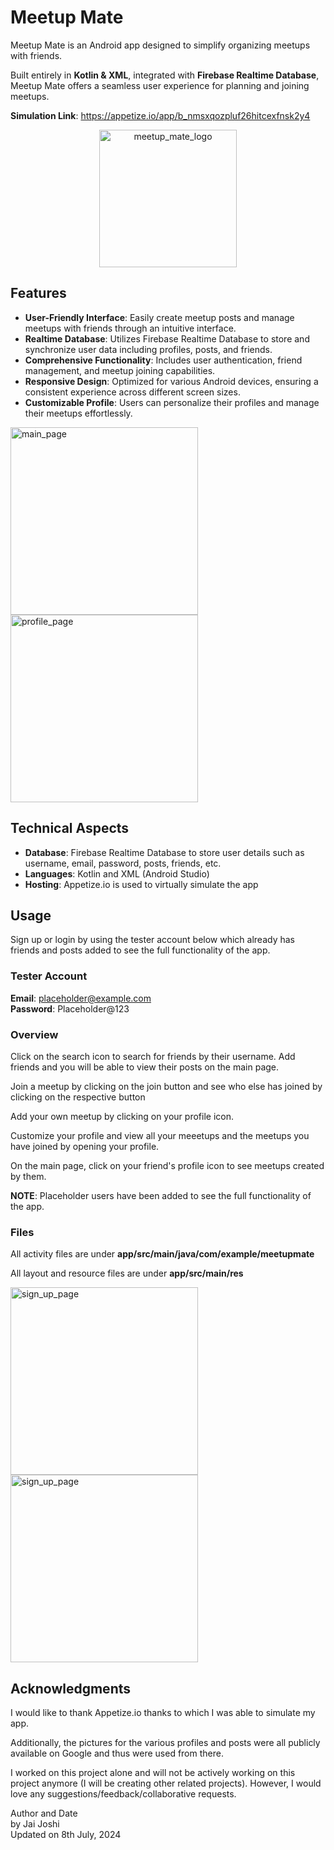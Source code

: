 # Meetup Mate

Meetup Mate is an Android app designed to simplify organizing meetups with friends.   

Built entirely in **Kotlin & XML**, integrated with **Firebase Realtime Database**, Meetup Mate offers a 
seamless user experience for planning and joining meetups.

**Simulation Link**: https://appetize.io/app/b_nmsxqozpluf26hitcexfnsk2y4

<a href="https://appetize.io/app/b_nmsxqozpluf26hitcexfnsk2y4">
  <p align="center">
    <img width="220" alt="meetup_mate_logo" src="https://github.com/Jai0212/Meetup-Mate/assets/86296165/7c39f77e-2b78-43a7-8d17-3c3909100f08">
  </p>
</a>


## Features
* **User-Friendly Interface**: Easily create meetup posts and manage meetups with friends through an intuitive interface.
* **Realtime Database**: Utilizes Firebase Realtime Database to store and synchronize user data including profiles, posts, and friends.
* **Comprehensive Functionality**: Includes user authentication, friend management, and meetup joining capabilities.
* **Responsive Design**: Optimized for various Android devices, ensuring a consistent experience across different screen sizes.
* **Customizable Profile**: Users can personalize their profiles and manage their meetups effortlessly.

<img width="300" alt="main_page" src="https://github.com/Jai0212/Meetup-Mate/assets/86296165/399c702c-20c5-4272-85e5-fc7fa1612581">

<img width="300" alt="profile_page" src="https://github.com/Jai0212/Meetup-Mate/assets/86296165/cf4e1be9-2ddb-4196-b80c-88368a96359f">


## Technical Aspects
* **Database**: Firebase Realtime Database to store user details such as username, email, password, posts, friends, etc.
* **Languages**: Kotlin and XML (Android Studio)
* **Hosting**: Appetize.io is used to virtually simulate the app


## Usage
Sign up or login by using the tester account below which already has friends and posts added to see the full functionality of the app.  

### Tester Account
**Email**: placeholder@example.com  
**Password**: Placeholder@123  

### Overview
Click on the search icon to search for friends by their username. Add friends and you will be able 
to view their posts on the main page.  

Join a meetup by clicking on the join button and see who else 
has joined by clicking on the respective button  

Add your own meetup by clicking on your profile icon.  

Customize your profile and view all your meeetups and the meetups you have joined by opening your profile.  

On the main page, click on your friend's profile icon to see meetups created by them.  

**NOTE**: Placeholder users have been added to see the full functionality of the app.  

### Files
All activity files are under **app/src/main/java/com/example/meetupmate**  

All layout and resource files are under **app/src/main/res**

<img width="300" alt="sign_up_page" src="https://github.com/Jai0212/Meetup-Mate/assets/86296165/c6332a8e-67fd-42a2-b61a-800c128591dd">
<img width="300" alt="sign_up_page" src="https://github.com/Jai0212/Meetup-Mate/assets/86296165/c28a90fd-b9f4-4d7f-9396-f4de08b03692">


## Acknowledgments
I would like to thank Appetize.io thanks to which I was able to simulate my app.

Additionally, the pictures for the various profiles and posts were all publicly available on Google and thus were used from there.

I worked on this project alone and will not be actively working on this project anymore (I will be creating other related projects). However, I would love any suggestions/feedback/collaborative requests.

Author and Date  
by Jai Joshi  
Updated on 8th July, 2024
